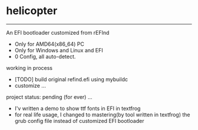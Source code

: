 # helicopter
----
An EFI bootloader customized from rEFInd 





- Only for AMD64(x86_64) PC
- Only for Windows and Linux and EFI
- 0 Config, all auto-detect.


working in process
- [TODO] build original refind.efi using mybuildc
- customize ...


project status: pending (for ever) ...
- I'v written a demo to show ttf fonts in EFI in textfrog
- for real life usage, I changed to mastering(by tool written in textfrog) the grub config file instead of customized EFI bootloader
